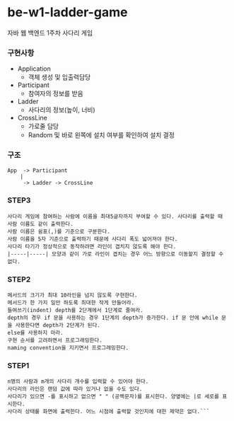 # be-w1-ladder-game

자바 웹 백엔드 1주차 사다리 게임

### 구현사항

- Application
  - 객체 생성 및 입출력담당
- Participant
  - 참여자의 정보를 받음
- Ladder
  - 사다리의 정보(높이, 너비)
- CrossLine
  - 가로줄 담당
  - Random 및 바로 왼쪽에 설치 여부를 확인하여 설치 결정

### 구조
```
App  -> Participant
    |
     -> Ladder -> CrossLine
```

### STEP3
```
사다리 게임에 참여하는 사람에 이름을 최대5글자까지 부여할 수 있다. 사다리를 출력할 때 사람 이름도 같이 출력한다.
사람 이름은 쉼표(,)를 기준으로 구분한다.
사람 이름을 5자 기준으로 출력하기 때문에 사다리 폭도 넓어져야 한다.
사다리 타기가 정상적으로 동작하려면 라인이 겹치지 않도록 해야 한다.
|-----|-----| 모양과 같이 가로 라인이 겹치는 경우 어느 방향으로 이동할지 결정할 수 없다.
```

### STEP2
```
메서드의 크기가 최대 10라인을 넘지 않도록 구현한다.
메서드가 한 가지 일만 하도록 최대한 작게 만들어라.
들여쓰기(indent) depth를 2단계에서 1단계로 줄여라.
depth의 경우 if 문을 사용하는 경우 1단계의 depth가 증가한다. if 문 안에 while 문을 사용한다면 depth가 2단계가 된다.
else를 사용하지 마라.
구현 순서를 고려하면서 프로그래밍한다.
naming convention을 지키면서 프로그래밍한다.
```

### STEP1
```간단한 사다리 게임을 구현한다.
n명의 사람과 m개의 사다리 개수를 입력할 수 있어야 한다.
사다리의 라인은 랜덤 값에 따라 있거나 없을 수도 있다.
사다리가 있으면 -를 표시하고 없으면 " " (공백문자)를 표시한다. 양옆에는 |로 세로를 표시한다.
사다리 상태를 화면에 출력한다. 어느 시점에 출력할 것인지에 대한 제약은 없다.```